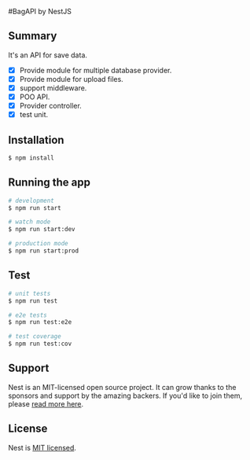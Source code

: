 #BagAPI by NestJS

## Summary

It's an API for save data. 

- [x] Provide module for multiple database provider.
- [x] Provide module for upload files.
- [x] support middleware.
- [x] POO API.
- [x] Provider controller.
- [x] test unit.

## Installation

```bash
$ npm install
```

## Running the app

```bash
# development
$ npm run start

# watch mode
$ npm run start:dev

# production mode
$ npm run start:prod
```

## Test

```bash
# unit tests
$ npm run test

# e2e tests
$ npm run test:e2e

# test coverage
$ npm run test:cov
```

## Support

Nest is an MIT-licensed open source project. It can grow thanks to the sponsors and support by the amazing backers. If you'd like to join them, please [read more here](https://docs.nestjs.com/support).


## License

Nest is [MIT licensed](LICENSE).
